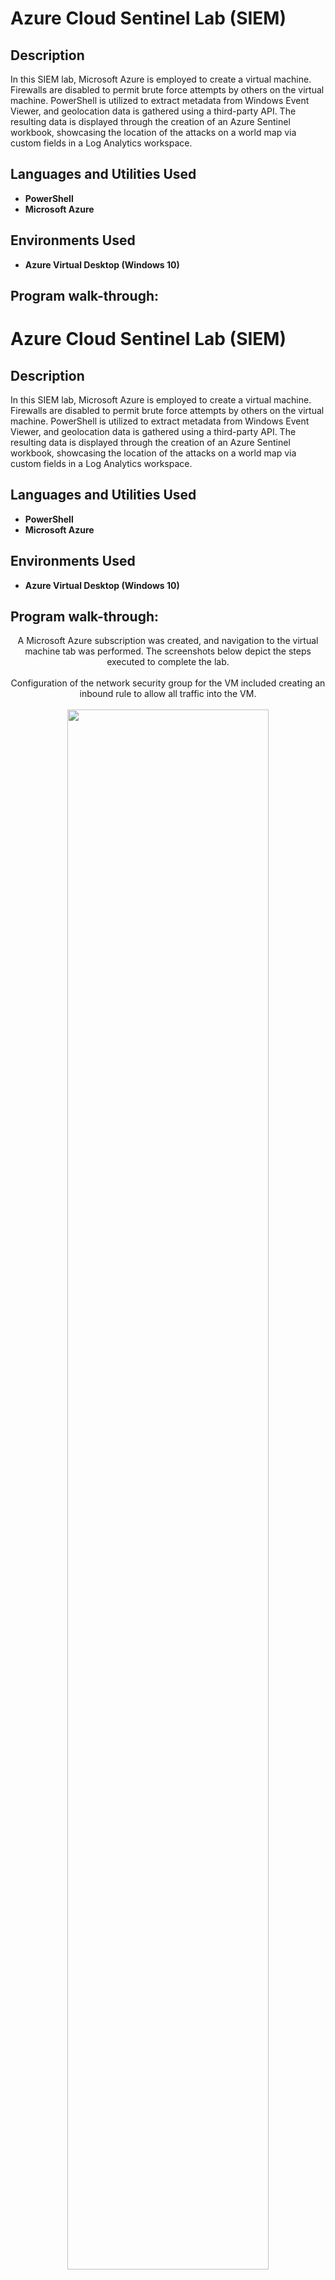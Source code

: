 
<h1>Azure Cloud Sentinel Lab (SIEM)</h1>

<h2>Description</h2>
In this SIEM lab, Microsoft Azure is employed to create a virtual machine. Firewalls are disabled to permit brute force attempts by others on the virtual machine. PowerShell is utilized to extract metadata from Windows Event Viewer, and geolocation data is gathered using a third-party API. The resulting data is displayed through the creation of an Azure Sentinel workbook, showcasing the location of the attacks on a world map via custom fields in a Log Analytics workspace.
<br />


<h2>Languages and Utilities Used</h2>

- <b>PowerShell</b> 
- <b>Microsoft Azure</b>

<h2>Environments Used </h2>

- <b>Azure Virtual Desktop (Windows 10)</b>

<h2>Program walk-through:</h2>
<p align="center">

<h1>Azure Cloud Sentinel Lab (SIEM)</h1>

<h2>Description</h2>
In this SIEM lab, Microsoft Azure is employed to create a virtual machine. Firewalls are disabled to permit brute force attempts by others on the virtual machine. PowerShell is utilized to extract metadata from Windows Event Viewer, and geolocation data is gathered using a third-party API. The resulting data is displayed through the creation of an Azure Sentinel workbook, showcasing the location of the attacks on a world map via custom fields in a Log Analytics workspace.
<br />


<h2>Languages and Utilities Used</h2>

- <b>PowerShell</b> 
- <b>Microsoft Azure</b>

<h2>Environments Used </h2>

- <b>Azure Virtual Desktop (Windows 10)</b>

<h2>Program walk-through:</h2>
<p align="center">
A Microsoft Azure subscription was created, and navigation to the virtual machine tab was performed. The screenshots below depict the steps executed to complete the lab.
<br />
<br />
Configuration of the network security group for the VM included creating an inbound rule to allow all traffic into the VM.
<br />
<br />
<img src="https://i.imgur.com/CUFypy6.png" height="80%" width="80%" href="Sample"/>
<br />
<br />
Here's the virtual machine that was created, along with addition to the resource group designated for every tool in this lab.
<br />
<br />
<img src="https://i.imgur.com/Pz2BCFu.png" height="80%" width="80%" alt="Disk Sanitization Steps"/>
<br />
<br />
Creation of the log analytics workspace to ingest information from VM's event viewer, and establishment of a custom log to gather geographic information, followed by connection to the VM.
<br />
<br />
<img src="https://i.imgur.com/oOgzlHS.png" height="80%" width="80%"/>
 <img src="https://i.imgur.com/mBD9sBt.png" height="80%" width="80%"/>
<br />
<br />
Connecting the analytics workspace to Microsoft Sentinel.
<br />
<br />
<img src="https://i.imgur.com/YvFal3B.png%60" height="80%" width="80%"/>
<br />
<br />
Usage of remote desktop connection to connect to the virtual machine.
<br />
<br />
<img src="https://i.imgur.com/PI8YOkW.png" height="80%" width="80%"/>
<br />
<br />
Inspection of event viewer in the VM reveals failed and successful login attempts into the VM, where metadata such as IP and username can be extracted.
<br />
<br />
<img src="https://i.imgur.com/8hJ95yS.png" height="80%" width="80%"/>
<br />
<br />
The firewall within the virtual machine was disabled, and additionally, an inbound rule was configured at the Azure Network Security Group to allow all traffic into the virtual machine regardless of its source. These actions compromise the security of the virtual machine, as it lacks the ability to inspect incoming or outgoing traffic at the network level.
<br />
<br />
<img src="https://i.imgur.com/Bm7pdkQ.png" height="80%" width="80%"/>
<br />
<br />
This is the API key required for the PowerShell script. The API key will be used in the PowerShell script for the subsequent steps.
<br />
<br />
<img src="https://i.imgur.com/unBdN9Z.png" height="80%" width="80%"/>
<br />
<br />
<br />
<br />
The PowerShell script utilizes the API Key from ipgeolocation.io to gather geo data from the IP address derived from Windows Event Viewer failed login attempts. The powershell script then logs this information into a custom log file.
<br />
<br />
<img src="https://i.imgur.com/KkWAnNf.png" height="80%" width="80%"/>
<br />
<br />
<img src=" https://i.imgur.com/hBodet0.png" height="80%" width="80%"/>
<br />
<br />
This is a custom log used to demonstrate to log analytics the format of the data being collected. Log analytics retrieves the logs from the VM that are generated and stored in the failed_rdp.log file, and utilizes these logs for the Azure tools used in the subsequent steps.
<br />
<br />
<img src="https://i.imgur.com/hBodet0.png" height="80%" width="80%"/>
<br />
<br />
Validation that the logs are functioning and log analytics is ingesting the failed login attempts, as shown utilizing Kusto Query Language (KQL) to display event failure ID's.
<br />
<br />
<img src="https://i.imgur.com/iZQoR2y.png" height="80%" width="80%"/>
<br />
<br />
Geographic data from the failed_rdp.log file is sorted and organized using KQL for use in the next step.
<br />
<br />
<img src="https://i.imgur.com/1DzNXQd.png" height="80%" width="80%"/>
<br />
<br />
In the final step, log analytics was utilized in conjunction with the virtual machine and the PowerShell script to gather all of the failed login attempts. Then, the KQL script from the previous step was used with Microsoft Sentinel map workbook to plot the geographic data on a world map.
<br />
<br />
<img src="https://i.imgur.com/MY7wSYJ.png" height="80%" width="80%"/>
<br />
<br />
















